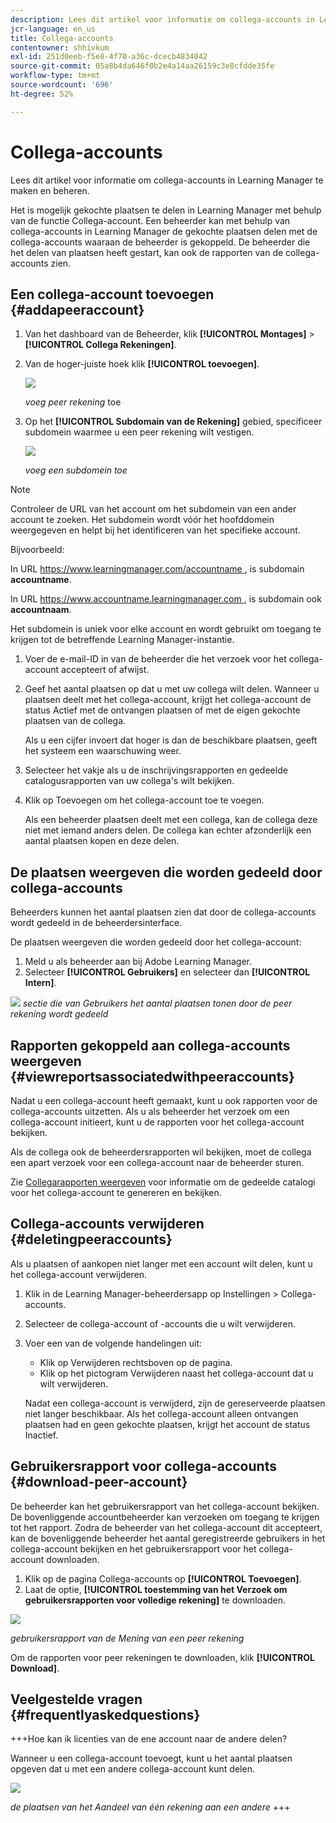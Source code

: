 ```yaml
---
description: Lees dit artikel voor informatie om collega-accounts in Learning Manager te maken en beheren.
jcr-language: en_us
title: Collega-accounts
contentowner: shhivkum
exl-id: 251d0eeb-f5e8-4f70-a36c-dcecb4834042
source-git-commit: 05a8b4da646f0b2e4a14aa26159c3e8cfdde35fe
workflow-type: tm+mt
source-wordcount: '696'
ht-degree: 52%

---
```


# Collega-accounts

Lees dit artikel voor informatie om collega-accounts in Learning Manager te maken en beheren.

Het is mogelijk gekochte plaatsen te delen in Learning Manager met behulp van de functie Collega-account. Een beheerder kan met behulp van collega-accounts in Learning Manager de gekochte plaatsen delen met de collega-accounts waaraan de beheerder is gekoppeld. De beheerder die het delen van plaatsen heeft gestart, kan ook de rapporten van de collega-accounts zien.

## Een collega-account toevoegen {#addapeeraccount}

1. Van het dashboard van de Beheerder, klik **[!UICONTROL Montages]** > **[!UICONTROL Collega Rekeningen]**.
1. Van de hoger-juiste hoek klik **[!UICONTROL toevoegen]**.

   ![](assets/peeraccount.png)

   *voeg peer rekening* toe

1. Op het **[!UICONTROL Subdomain van de Rekening]** gebied, specificeer subdomein waarmee u een peer rekening wilt vestigen.

   ![](assets/addpeer.png)

   *voeg een subdomein toe*

>[!NOTE]
>
>Controleer de URL van het account om het subdomein van een ander account te zoeken. Het subdomein wordt vóór het hoofddomein weergegeven en helpt bij het identificeren van het specifieke account.
>
>Bijvoorbeeld:
>
>In URL [ https://www.learningmanager.com/accountname ](https://www.learningmanager.com/accountname), is subdomain **accountname**.
>
>In URL [ https://www.accountname.learningmanager.com ](https://www.accountname.learningmanager.com), is subdomain ook **accountnaam**.
>
>Het subdomein is uniek voor elke account en wordt gebruikt om toegang te krijgen tot de betreffende Learning Manager-instantie.

1. Voer de e-mail-ID in van de beheerder die het verzoek voor het collega-account accepteert of afwijst.
1. Geef het aantal plaatsen op dat u met uw collega wilt delen. Wanneer u plaatsen deelt met het collega-account, krijgt het collega-account de status Actief met de ontvangen plaatsen of met de eigen gekochte plaatsen van de collega.

   Als u een cijfer invoert dat hoger is dan de beschikbare plaatsen, geeft het systeem een waarschuwing weer.

1. Selecteer het vakje als u de inschrijvingsrapporten en gedeelde catalogusrapporten van uw collega&#39;s wilt bekijken.
1. Klik op Toevoegen om het collega-account toe te voegen.

   Als een beheerder plaatsen deelt met een collega, kan de collega deze niet met iemand anders delen. De collega kan echter afzonderlijk een aantal plaatsen kopen en deze delen.

## De plaatsen weergeven die worden gedeeld door collega-accounts

Beheerders kunnen het aantal plaatsen zien dat door de collega-accounts wordt gedeeld in de beheerdersinterface.

De plaatsen weergeven die worden gedeeld door het collega-account:

1. Meld u als beheerder aan bij Adobe Learning Manager.
2. Selecteer **[!UICONTROL Gebruikers]** en selecteer dan **[!UICONTROL Intern]**.

![](assets/peer-account-seats.png)
_sectie die van Gebruikers het aantal plaatsen tonen door de peer rekening wordt gedeeld_

## Rapporten gekoppeld aan collega-accounts weergeven {#viewreportsassociatedwithpeeraccounts}

Nadat u een collega-account heeft gemaakt, kunt u ook rapporten voor de collega-accounts uitzetten. Als u als beheerder het verzoek om een collega-account initieert, kunt u de rapporten voor het collega-account bekijken.

Als de collega ook de beheerdersrapporten wil bekijken, moet de collega een apart verzoek voor een collega-account naar de beheerder sturen.

Zie [Collegarapporten weergeven](reports.md#main-pars_header_894271250) voor informatie om de gedeelde catalogi voor het collega-account te genereren en bekijken.

## Collega-accounts verwijderen {#deletingpeeraccounts}

Als u plaatsen of aankopen niet langer met een account wilt delen, kunt u het collega-account verwijderen.

1. Klik in de Learning Manager-beheerdersapp op Instellingen > Collega-accounts.
1. Selecteer de collega-account of -accounts die u wilt verwijderen.
1. Voer een van de volgende handelingen uit:

   * Klik op Verwijderen rechtsboven op de pagina.
   * Klik op het pictogram Verwijderen naast het collega-account dat u wilt verwijderen.

   Nadat een collega-account is verwijderd, zijn de gereserveerde plaatsen niet langer beschikbaar. Als het collega-account alleen ontvangen plaatsen had en geen gekochte plaatsen, krijgt het account de status Inactief.

## Gebruikersrapport voor collega-accounts {#download-peer-account}

De beheerder kan het gebruikersrapport van het collega-account bekijken. De bovenliggende accountbeheerder kan verzoeken om toegang te krijgen tot het rapport. Zodra de beheerder van het collega-account dit accepteert, kan de bovenliggende beheerder het aantal geregistreerde gebruikers in het collega-account bekijken en het gebruikersrapport voor het collega-account downloaden.

1. Klik op de pagina Collega-accounts op **[!UICONTROL Toevoegen]**.
1. Laat de optie, **[!UICONTROL toestemming van het Verzoek om gebruikersrapporten voor volledige rekening]** te downloaden.

![](assets/image034.png)

*gebruikersrapport van de Mening van een peer rekening*

Om de rapporten voor peer rekeningen te downloaden, klik **[!UICONTROL Download]**.

## Veelgestelde vragen {#frequentlyaskedquestions}

+++Hoe kan ik licenties van de ene account naar de andere delen?

Wanneer u een collega-account toevoegt, kunt u het aantal plaatsen opgeven dat u met een andere collega-account kunt delen.

![](assets/share-seats.png)

*de plaatsen van het Aandeel van één rekening aan een andere*
+++

